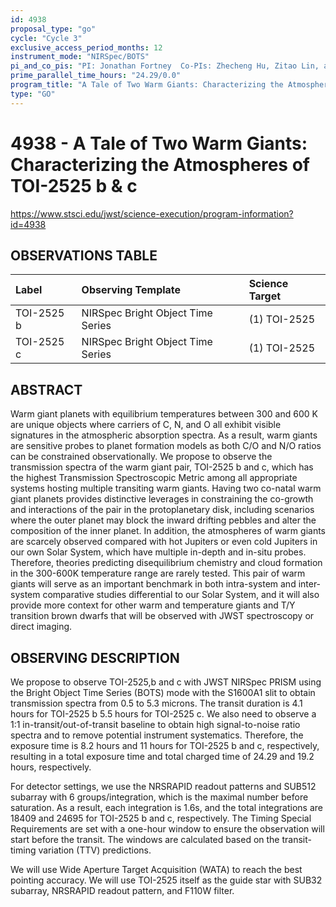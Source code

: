 ```yaml
---
id: 4938
proposal_type: "go"
cycle: "Cycle 3"
exclusive_access_period_months: 12
instrument_mode: "NIRSpec/BOTS"
pi_and_co_pis: "PI: Jonathan Fortney  Co-PIs: Zhecheng Hu, Zitao Lin, and Sharon Xuesong Wang"
prime_parallel_time_hours: "24.29/0.0"
program_title: "A Tale of Two Warm Giants: Characterizing the Atmospheres of TOI-2525 b & c"
type: "GO"
---
```

# 4938 - A Tale of Two Warm Giants: Characterizing the Atmospheres of TOI-2525 b & c
https://www.stsci.edu/jwst/science-execution/program-information?id=4938
## OBSERVATIONS TABLE
| Label      | Observing Template                  | Science Target |
| :--------- | :---------------------------------- | :------------- |
| TOI-2525 b | NIRSpec Bright Object Time Series | (1) TOI-2525   |
| TOI-2525 c | NIRSpec Bright Object Time Series | (1) TOI-2525   |

## ABSTRACT

Warm giant planets with equilibrium temperatures between 300 and 600 K are unique objects where carriers of C, N, and O all exhibit visible signatures in the atmospheric absorption spectra. As a result, warm giants are sensitive probes to planet formation models as both C/O and N/O ratios can be constrained observationally. We propose to observe the transmission spectra of the warm giant pair, TOI-2525 b and c, which has the highest Transmission Spectroscopic Metric among all appropriate systems hosting multiple transiting warm giants. Having two co-natal warm giant planets provides distinctive leverages in constraining the co-growth and interactions of the pair in the protoplanetary disk, including scenarios where the outer planet may block the inward drifting pebbles and alter the composition of the inner planet. In addition, the atmospheres of warm giants are scarcely observed compared with hot Jupiters or even cold Jupiters in our own Solar System, which have multiple in-depth and in-situ probes. Therefore, theories predicting disequilibrium chemistry and cloud formation in the 300-600K temperature range are rarely tested. This pair of warm giants will serve as an important benchmark in both intra-system and inter-system comparative studies differential to our Solar System, and it will also provide more context for other warm and temperature giants and T/Y transition brown dwarfs that will be observed with JWST spectroscopy or direct imaging.

## OBSERVING DESCRIPTION

We propose to observe TOI-2525\,b and c with JWST NIRSpec PRISM using the Bright Object Time Series (BOTS) mode with the S1600A1 slit to obtain transmission spectra from 0.5 to 5.3 microns. The transit duration is 4.1 hours for TOI-2525 b 5.5 hours for TOI-2525 c. We also need to observe a 1:1 in-transit/out-of-transit baseline to obtain high signal-to-noise ratio spectra and to remove potential instrument systematics. Therefore, the exposure time is 8.2 hours and 11 hours for TOI-2525 b and c, respectively, resulting in a total exposure time and total charged time of 24.29 and 19.2 hours, respectively.

For detector settings, we use the NRSRAPID readout patterns and SUB512 subarray with 6 groups/integration, which is the maximal number before saturation. As a result, each integration is 1.6s, and the total integrations are 18409 and 24695 for TOI-2525 b and c, respectively. The Timing Special Requirements are set with a one-hour window to ensure the observation will start before the transit. The windows are calculated based on the transit-timing variation (TTV) predictions.

We will use Wide Aperture Target Acquisition (WATA) to reach the best pointing accuracy. We will use TOI-2525 itself as the guide star with SUB32 subarray, NRSRAPID readout pattern, and F110W filter.